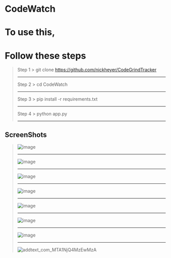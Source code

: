 # CodeWatch 

# To use this,
# Follow these steps
> Step 1 > git clone https://github.com/nickheyer/CodeGrindTracker
> ***
> Step 2 > cd CodeWatch 
> ***
> Step 3 > pip install -r requirements.txt 
> ***
> Step 4 > python app.py 
> ***

## ScreenShots
> ![image](https://user-images.githubusercontent.com/83342917/184480414-ce3801df-196a-4b7d-9b62-022cb5fefedc.png)
> ***
> ![image](https://user-images.githubusercontent.com/83342917/184542048-31026299-95e4-4dbb-976d-c4346a15829c.png)
> ***
> ![image](https://user-images.githubusercontent.com/83342917/184542109-ef3aef58-5afe-4c9c-b9e8-ac063070bad1.png)
> ***
> ![image](https://user-images.githubusercontent.com/83342917/184542136-50dab396-44e8-469e-8908-7079d2ff5ccb.png)
> ***
> ![image](https://user-images.githubusercontent.com/83342917/184542172-2fb97603-8cd9-4484-96ef-f49ed222fb40.png)
> ***
> ![image](https://user-images.githubusercontent.com/83342917/184542187-a74acfc6-0615-4b2e-9f1a-9118d73b6753.png)
> ***
> ![image](https://user-images.githubusercontent.com/83342917/184542215-fcee7b08-cb61-4d1d-ac23-f2ddb972c02b.png)
> ***
> ![addtext_com_MTA1NjQ4MzEwMzA](https://user-images.githubusercontent.com/83342917/184542740-0b61bc1a-20b4-46ce-b68d-35b3714be0b4.png)




